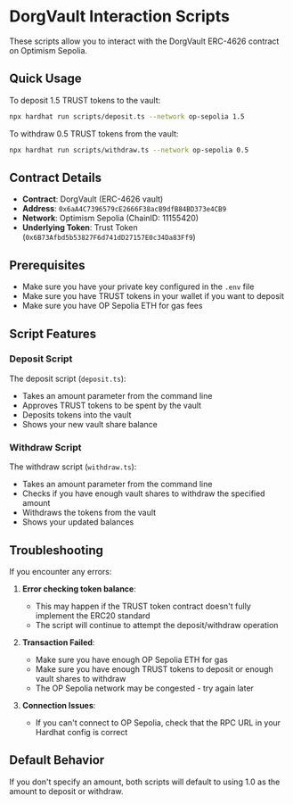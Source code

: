 # DorgVault Interaction Scripts

These scripts allow you to interact with the DorgVault ERC-4626 contract on Optimism Sepolia.

## Quick Usage

To deposit 1.5 TRUST tokens to the vault:
```bash
npx hardhat run scripts/deposit.ts --network op-sepolia 1.5
```

To withdraw 0.5 TRUST tokens from the vault:
```bash
npx hardhat run scripts/withdraw.ts --network op-sepolia 0.5
```

## Contract Details

- **Contract**: DorgVault (ERC-4626 vault)
- **Address**: `0x6aA4C7396579cE2666F38acB9dfB84BD373e4CB9`
- **Network**: Optimism Sepolia (ChainID: 11155420)
- **Underlying Token**: Trust Token (`0x6B73Afbd5b53827F6d741dD27157E0c34Da83Ff9`)

## Prerequisites

- Make sure you have your private key configured in the `.env` file
- Make sure you have TRUST tokens in your wallet if you want to deposit
- Make sure you have OP Sepolia ETH for gas fees

## Script Features

### Deposit Script

The deposit script (`deposit.ts`):
- Takes an amount parameter from the command line
- Approves TRUST tokens to be spent by the vault
- Deposits tokens into the vault
- Shows your new vault share balance

### Withdraw Script

The withdraw script (`withdraw.ts`):
- Takes an amount parameter from the command line
- Checks if you have enough vault shares to withdraw the specified amount
- Withdraws the tokens from the vault
- Shows your updated balances

## Troubleshooting

If you encounter any errors:

1. **Error checking token balance**:
   - This may happen if the TRUST token contract doesn't fully implement the ERC20 standard
   - The script will continue to attempt the deposit/withdraw operation

2. **Transaction Failed**:
   - Make sure you have enough OP Sepolia ETH for gas
   - Make sure you have enough TRUST tokens to deposit or enough vault shares to withdraw
   - The OP Sepolia network may be congested - try again later

3. **Connection Issues**:
   - If you can't connect to OP Sepolia, check that the RPC URL in your Hardhat config is correct

## Default Behavior

If you don't specify an amount, both scripts will default to using 1.0 as the amount to deposit or withdraw. 